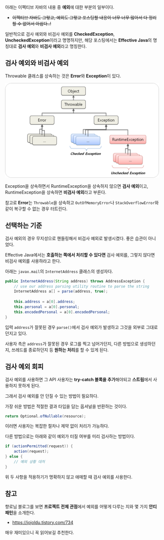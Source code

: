 아래는 이펙티브 자바의 내용 중 **예외**에 대한 부분의 일부이다.
- ~~이펙티브 자바도 그렇고, 예외도 그렇고 포스팅할 내용이 너무 너무 많아서 다 정리할 수 없어서 아쉽다..!~~

일반적으로 검사 예외와 비검사 예외를 **CheckedException**, **UncheckedException**이라고 명명하지만, 해당 포스팅에서는 **Effective Java**의 명칭대로 **검사 예외**와 **비검사 예외**라고 명칭한다.

## 검사 예외와 비검사 예외

Throwable 클래스를 상속하는 것은 **Error**와 **Exception**이 있다.

![img.png](images/img.png)

Exception을 상속하면서 RuntimeException을 상속하지 않으면 **검사 예외**이고,  RuntimeException을 상속하면 **비검사 예외**라고 부른다.

참고로 **Error**는 `Throwable`을 상속하고 `OutOfMemoryError`나 `StackOverflowError`와 같이 복구할 수 없는 경우 터트린다.

## 선택하는 기준

검사 예외의 경우 무지성으로 핸들링해서 비검사 예외로 발생시켰다. 좋은 습관이 아니었다.

Effective Java에서는 **호출하는 쪽에서 처리할 수 있다면** 검사 예외를, 그렇지 않다면 비검사 예외를 사용하라고 한다.

아래는 `javax.mail`의 `InternetAddress` 클래스의 생성자다.

```java
public InternetAddress(String address) throws AddressException {
    // use our address parsing utility routine to parse the string
    InternetAddress a[] = parse(address, true);
    
    this.address = a[0].address;
    this.personal = a[0].personal;
    this.encodedPersonal = a[0].encodedPersonal;
}
```

입력 `address`가 잘못된 경우 `parse()`에서 검사 예외가 발생하고 그것을 외부로 그대로 던지고 있다.

사용자 측은 `address`가 잘못된 경우 로그를 찍고 넘어가던지, 다른 방법으로 생성하던지, 쓰레드를 종료하던지 등 **원하는 처리**를 할 수 있게 된다.

## 검사 예외 회피

검사 예외를 사용하면 그 API 사용자는 **try-catch 블록을 추가**해야되고 **스트림**에서 사용하지 못하게 된다.

그래서 검사 예외를 안 던질 수 있는 방법이 필요하다.

가장 쉬운 방법은 적절한 결과 타입을 담는 옵셔널을 반환하는 것이다.

```java
return Optional.ofNullable(resource);
```

이러면 사용자는 복잡한 절차나 제약 없이 처리가 가능하다.

다른 방법으로는 아래와 같이 예외가 터질 여부를 미리 검사하는 방법이다.

```java
if (actionPermitted(request)) {
    action(request);
} else {
    // 예외 상황 대처
}
```

위 두 사항을 적용하기가 명확하지 않고 애매할 때 검사 예외를 사용한다.

## 참고

향로님 블로그를 보면 **프로젝트 전체 관점**에서 예외를 어떻게 다루는 지와 몇 가지 **안티패턴**을 소개한다.
- https://jojoldu.tistory.com/734

매우 재미있으니 꼭 읽어보길 추천한다.